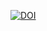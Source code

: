 [![DOI](https://zenodo.org/badge/DOI/10.5281/zenodo.10211531.svg)](https://doi.org/10.5281/zenodo.14014887)
